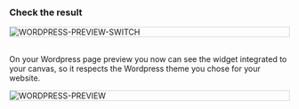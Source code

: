 ### Check the result

<div style="border: thin solid lightgrey;">
  <img
    alt="WORDPRESS-PREVIEW-SWITCH"
    src="https://raw.githubusercontent.com/multi-coop/gitribute-documentation-content/main/images/wordpress/wordpress-preview-help.png"
    />
</div>
<br>

On your Wordpress page preview you now can see the widget integrated to your canvas, so it respects the Wordpress theme you chose for your website.

<div style="border: thin solid lightgrey;">
  <img
    alt="WORDPRESS-PREVIEW"
    src="https://raw.githubusercontent.com/multi-coop/gitribute-documentation-content/main/images/wordpress/wordpress-preview.png"
    />
</div>
<br>
